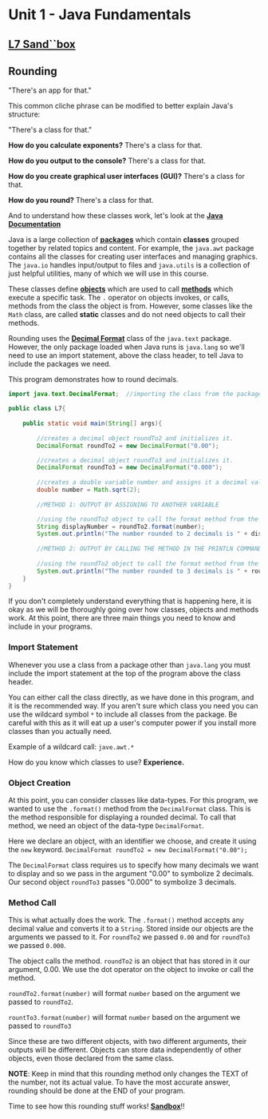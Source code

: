 # Unit 1 - Java Fundamentals

## [L7 Sand``box][sandbox]

## Rounding

"There's an app for that." 

This common cliche phrase can be modified to better explain Java's structure: 

"There's a class for that."

**How do you calculate exponents?** There's a class for that. 

**How do you output to the console?** There's a class for that.

**How do you create graphical user interfaces (GUI)?** There's a class for that.

**How do you round?** There's a class for that. 

And to understand how these classes work, let's look at the [**Java Documentation**](https://docs.oracle.com/javase/8/docs/api/)

Java is a large collection of [**packages**](https://www.tutorialspoint.com/java/java_packages.htm) which contain **classes** grouped together by related topics and content. For example, the `java.awt` package contains all the classes for creating user interfaces and managing graphics. The `java.io` handles input/output to files and `java.utils` is a collection of just helpful utilities, many of which we will use in this course.

These classes define [**objects**](https://www.tutorialspoint.com/java/java_object_classes.htm) which are used to call [**methods**](https://www.tutorialspoint.com/java/java_methods.htm) which execute a specific task. The `.` operator on objects invokes, or calls, methods from the class the object is from. However, some classes like the `Math` class, are called **static** classes and do not need objects to call their methods.

Rounding uses the [**Decimal Format**](https://docs.oracle.com/javase/8/docs/api/java/text/DecimalFormat.html) class of the `java.text` package. However, the only package loaded when Java runs is `java.lang` so we'll need to use an import statement, above the class header, to tell Java to include the packages we need. 

This program demonstrates how to round decimals. 
```java
import java.text.DecimalFormat;  //importing the class from the package

public class L7{
    
    public static void main(String[] args){
        
        //creates a decimal object roundTo2 and initializes it.
        DecimalFormat roundTo2 = new DecimalFormat("0.00");

        //creates a decimal object roundTo3 and initializes it.
        DecimalFormat roundTo3 = new DecimalFormat("0.000"); 
        
        //creates a double variable number and assigns it a decimal value
        double number = Math.sqrt(2);
        
        //METHOD 1: OUTPUT BY ASSIGNING TO ANOTHER VARIABLE

        //using the roundTo2 object to call the format method from the DecimalFormat class.
        String displayNumber = roundTo2.format(number);
        System.out.println("The number rounded to 2 decimals is " + displayNumber);
        
        //METHOD 2: OUTPUT BY CALLING THE METHOD IN THE PRINTLN COMMAND
        
        //using the roundTo2 object to call the format method from the DecimalFormat class.
        System.out.println("The number rounded to 3 decimals is " + roundTo3.format(nnumber));        
    }
}
```

If you don't completely understand everything that is happening here, it is okay as we will be thoroughly going over how classes, objects and methods work. At this point, there are three main things you need to know and include in your programs. 

### Import Statement

Whenever you use a class from a package other than `java.lang` you must include the import statement at the top of the program above the class header. 

You can either call the class directly, as we have done in this program, and it is the recommended way. If you aren't sure which class you need you can use the wildcard symbol `*` to include all classes from the package. Be careful with this as it will eat up a user's computer power if you install more classes than you actually need. 

Example of a wildcard call: `jave.awt.*`

How do you know which classes to use?  **Experience.** 

### Object Creation

At this point, you can consider classes like data-types. For this program, we wanted to use the `.format()` method from the `DecimalFormat` class. This is the method responsible for displaying a rounded decimal. To call that method, we need an object of the data-type `DecimalFormat`.

Here we declare an object, with an identifier we choose, and create it using the `new` keyword. 
`DecimalFormat roundTo2 = new DecimalFormat("0.00");`

The `DecimalFormat` class requires us to specify how many decimals we want to display and so we pass in the argument "0.00" to symbolize 2 decimals. Our second object `roundTo3` passes "0.000" to symbolize 3 decimals. 

### Method Call

This is what actually does the work. The `.format()` method accepts any decimal value and converts it to a `String`. Stored inside our objects are the arguments we passed to it. For `roundTo2` we passed `0.00` and for `roundTo3` we passed `0.000`.

The object calls the method. `roundTo2` is an object that has stored in it our argument, 0.00. We use the dot operator on the object to invoke or call the method. 

`roundTo2.format(number)` will format `number` based on the argument we passed to `roundTo2`.

`rountTo3.format(number)` will format `number` based on the argument we passed to `roundTo3`

Since these are two different objects, with two different arguments, their outputs will be different. Objects can store data independently of other objects, even those declared from the same class. 

**NOTE**: Keep in mind that this rounding method only changes the TEXT of the number, not its actual value. To have the most accurate answer, rounding should be done at the END of your program. 

Time to see how this rounding stuff works! [**Sandbox**][sandbox]!!

[sandbox]: ../L7.java